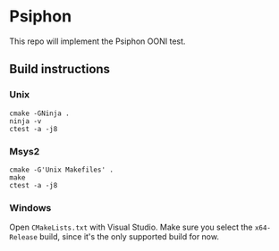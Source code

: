 # Psiphon

This repo will implement the Psiphon OONI test.

## Build instructions

### Unix

```
cmake -GNinja .
ninja -v
ctest -a -j8
```
### Msys2

```
cmake -G'Unix Makefiles' .
make
ctest -a -j8
```

### Windows

Open `CMakeLists.txt` with Visual Studio. Make sure you select the
`x64-Release` build, since it's the only supported build for now.
